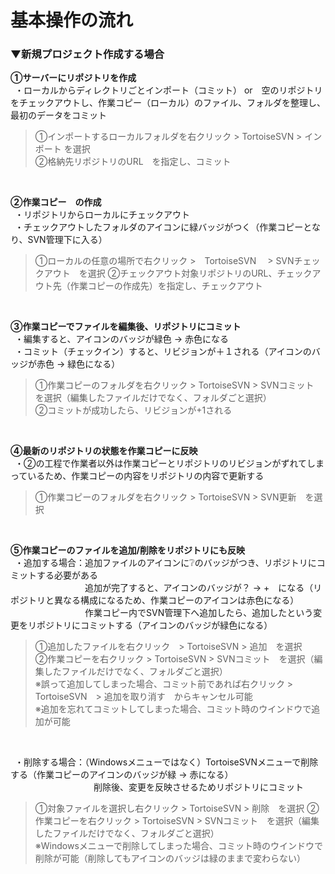 # 基本操作の流れ

### ▼新規プロジェクト作成する場合

**①サーバーにリポジトリを作成** <br>
&ensp;・ローカルからディレクトリごとインポート（コミット） or　空のリポジトリをチェックアウトし、作業コピー（ローカル）のファイル、フォルダを整理し、最初のデータをコミット<br>
>①インポートするローカルフォルダを右クリック > TortoiseSVN > インポート を選択<br>
>②格納先リポジトリのURL　を指定し、コミット<br>
<br>

**②作業コピー　の作成** <br>
&ensp;・リポジトリからローカルにチェックアウト<br>
&ensp;・チェックアウトしたフォルダのアイコンに緑バッジがつく（作業コピーとなり、SVN管理下に入る）<br>
>①ローカルの任意の場所で右クリック >　TortoiseSVN　 > SVNチェックアウト　を選択
>②チェックアウト対象リポジトリのURL、チェックアウト先（作業コピーの作成先）を指定し、チェックアウト
<br>

**③作業コピーでファイルを編集後、リポジトリにコミット** <br>
&ensp;・編集すると、アイコンのバッジが緑色 → 赤色になる<br>
&ensp;・コミット（チェックイン）すると、リビジョンが＋１される（アイコンのバッジが赤色 → 緑色になる）<br>
>①作業コピーのフォルダを右クリック > TortoiseSVN > SVNコミット　を選択（編集したファイルだけでなく、フォルダごと選択）<br>
>②コミットが成功したら、リビジョンが+1される<br>
<br>

**④最新のリポジトリの状態を作業コピーに反映** <br>
&ensp;・②の工程で作業者以外は作業コピーとリポジトリのリビジョンがずれてしまっているため、作業コピーの内容をリポジトリの内容で更新する<br>
>①作業コピーのフォルダを右クリック > TortoiseSVN > SVN更新　を選択<br>
<br>

**⑤作業コピーのファイルを追加/削除をリポジトリにも反映** <br>
&ensp;・追加する場合：追加ファイルのアイコンに❔のバッジがつき、リポジトリにコミットする必要がある<br>
&emsp;&emsp;&emsp;&emsp;&emsp;&emsp;&emsp;&emsp;&ensp;追加が完了すると、アイコンのバッジが？ → +　になる（リポジトリと異なる構成になるため、作業コピーのアイコンは赤色になる）<br>
&emsp;&emsp;&emsp;&emsp;&emsp;&emsp;&emsp;&emsp;&ensp;作業コピー内でSVN管理下へ追加したら、追加したという変更をリポジトリにコミットする（アイコンのバッジが緑色になる）<br>
>①追加したファイルを右クリック　> TortoiseSVN > 追加　を選択<br>
>②作業コピーを右クリック > TortoiseSVN > SVNコミット　を選択（編集したファイルだけでなく、フォルダごと選択）<br>
※誤って追加してしまった場合、コミット前であれば右クリック > TortoiseSVN　> 追加を取り消す　からキャンセル可能<br>
※追加を忘れてコミットしてしまった場合、コミット時のウインドウで追加が可能<br>
<br>

&ensp;・削除する場合：（Windowsメニューではなく）TortoiseSVNメニューで削除する（作業コピーのアイコンのバッジが緑 → 赤になる）<br>
&emsp;&emsp;&emsp;&emsp;&emsp;&emsp;&emsp;&emsp;&emsp;&ensp;削除後、変更を反映させるためリポジトリにコミット<br>
>①対象ファイルを選択し右クリック > TortoiseSVN > 削除　を選択
>②作業コピーを右クリック > TortoiseSVN > SVNコミット　を選択（編集したファイルだけでなく、フォルダごと選択）<br>
※Windowsメニューで削除してしまった場合、コミット時のウインドウで削除が可能（削除してもアイコンのバッジは緑のままで変わらない）<br>
<br>

